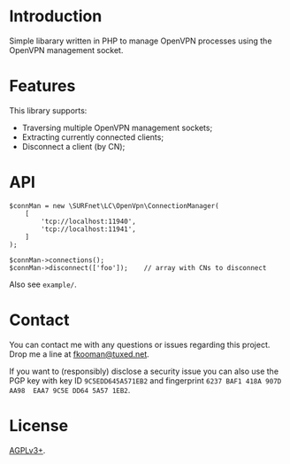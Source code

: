 # Introduction

Simple libarary written in PHP to manage OpenVPN processes using the OpenVPN
management socket.

# Features

This library supports:

* Traversing multiple OpenVPN management sockets;
* Extracting currently connected clients;
* Disconnect a client (by CN);

# API 

    $connMan = new \SURFnet\LC\OpenVpn\ConnectionManager(
        [
            'tcp://localhost:11940',
            'tcp://localhost:11941',
        ]
    );

    $connMan->connections();
    $connMan->disconnect(['foo']);    // array with CNs to disconnect

Also see `example/`.

# Contact

You can contact me with any questions or issues regarding this project. Drop
me a line at [fkooman@tuxed.net](mailto:fkooman@tuxed.net).

If you want to (responsibly) disclose a security issue you can also use the
PGP key with key ID `9C5EDD645A571EB2` and fingerprint
`6237 BAF1 418A 907D AA98  EAA7 9C5E DD64 5A57 1EB2`.

# License

[AGPLv3+](LICENSE).
